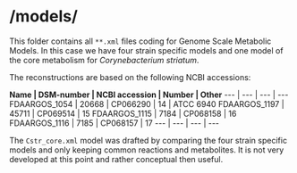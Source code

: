 # /models/

This folder contains all `**.xml` files coding for Genome Scale Metabolic Models. In this case we have four strain specific models and one model of the core metabolism for *Corynebacterium striatum*. 

The reconstructions are based on the following NCBI accessions:

**Name | DSM-number | NCBI accession | Number | Other**
--- | --- | --- | ---
FDAARGOS\_1054 | 20668 | CP066290 | 14 | ATCC 6940
FDAARGOS\_1197 | 45711 | CP069514 | 15
FDAARGOS\_1115 | 7184 | CP068158 | 16
FDAARGOS\_1116 | 7185 | CP068157 | 17
--- | --- | --- | ---

The `Cstr_core.xml` model was drafted by comparing the four strain specific models and only keeping common reactions and metabolites. It is not very developed at this point and rather conceptual then useful.